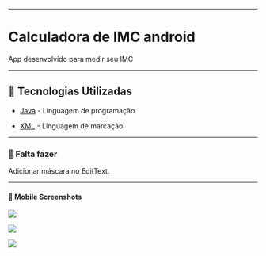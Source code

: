 ---
 # Calculadora de IMC android
 App desenvolvido para medir seu IMC
 
 ---
    
 ## 🚀 Tecnologias Utilizadas
   
   * [Java](https://docs.oracle.com/en/java/) - Linguagem de programação
   
   * [XML](https://developer.android.com/guide/topics/ui/declaring-layout) - Linguagem de marcação
   
   ---
   
   ### 📝 Falta fazer
 
   
   Adicionar máscara no EditText.
   
   ---
   
   #### 📱 Mobile Screenshots
   
   ![](https://github.com/LucasValentimDev/calculadora-de-imc/blob/master/screenshots/Screenshot_1601062153.png)  
   
   
   ![](https://github.com/LucasValentimDev/calculadora-de-imc/blob/master/screenshots/Screenshot_1601062179.png)
   
   
   ![](https://github.com/LucasValentimDev/calculadora-de-imc/blob/master/screenshots/Screenshot_1601062219.png)
